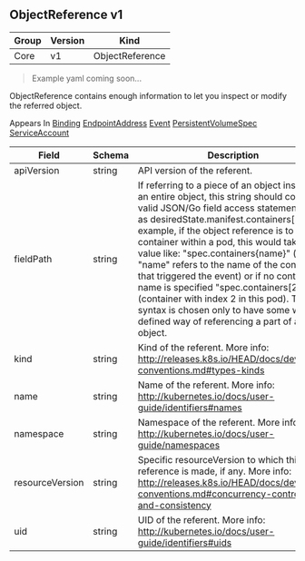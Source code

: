 ## ObjectReference v1

Group        | Version     | Kind
------------ | ---------- | -----------
Core | v1 | ObjectReference

> Example yaml coming soon...



ObjectReference contains enough information to let you inspect or modify the referred object.

<aside class="notice">
Appears In  <a href="#binding-v1">Binding</a>  <a href="#endpointaddress-v1">EndpointAddress</a>  <a href="#event-v1">Event</a>  <a href="#persistentvolumespec-v1">PersistentVolumeSpec</a>  <a href="#serviceaccount-v1">ServiceAccount</a> </aside>

Field        | Schema     | Description
------------ | ---------- | -----------
apiVersion | string | API version of the referent.
fieldPath | string | If referring to a piece of an object instead of an entire object, this string should contain a valid JSON/Go field access statement, such as desiredState.manifest.containers[2]. For example, if the object reference is to a container within a pod, this would take on a value like: "spec.containers{name}" (where "name" refers to the name of the container that triggered the event) or if no container name is specified "spec.containers[2]" (container with index 2 in this pod). This syntax is chosen only to have some well-defined way of referencing a part of an object.
kind | string | Kind of the referent. More info: http://releases.k8s.io/HEAD/docs/devel/api-conventions.md#types-kinds
name | string | Name of the referent. More info: http://kubernetes.io/docs/user-guide/identifiers#names
namespace | string | Namespace of the referent. More info: http://kubernetes.io/docs/user-guide/namespaces
resourceVersion | string | Specific resourceVersion to which this reference is made, if any. More info: http://releases.k8s.io/HEAD/docs/devel/api-conventions.md#concurrency-control-and-consistency
uid | string | UID of the referent. More info: http://kubernetes.io/docs/user-guide/identifiers#uids


